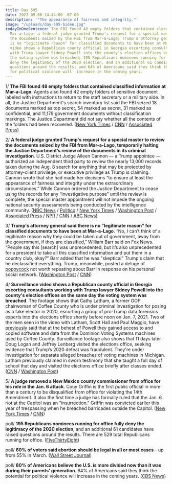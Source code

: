 ```yaml
---
title: Day 595
date: 2022-09-06 14:44:00 -07:00
description: '"The appearance of fairness and integrity."'
image: "/uploads/day-595-biden.jpg"
todayInOneSentence: The FBI found 48 empty folders that contained classified information  at
  Mar-a-Lago; a federal judge granted Trump's request for a special master to review
  the documents seized by the FBI from Mar-a-Lago; Trump's attorney general said there
  is no "legitimate reason" for classified documents to have been at Mar-a-Lago; surveillance
  video shows a Republican county official in Georgia escorting consultants working
  with Trump lawyer Sidney Powell into the county's election offices on the same day
  the voting system was breached; 195 Republicans nominees running for office fully
  deny the legitimacy of the 2020 election, and an additional 61 candidates have raised
  questions around the results; and 64% of Americans said they think the potential
  for political violence will  increase in the coming years.
---
```


1/ **The FBI found 48 empty folders that contained classified information  at Mar-a-Lago**. Agents also found 42 empty folders of sensitive document labeled with instructions to return to the staff secretary or a military aide. In all, the Justice Department's search inventory list said the FBI seized 18 documents marked as top secret, 54 marked as secret, 31 marked as confidential, and 11,179 government documents without classification markings. The Justice Department did not say whether all the contents of the folders had been recovered. ([New York Times](https://www.nytimes.com/2022/09/02/us/politics/trump-fbi-folders-classified.html) / [CNN](https://www.cnn.com/2022/09/02/politics/judge-releases-full-detailed-inventory-from-the-mar-a-lago-search/index.html) / [Associated Press](https://apnews.com/article/donald-trump-mar-a-lago-government-and-politics-6bd103a8e418166b17a34d77e8d9102d))

2/ **A federal judge granted Trump's request for a special master to review the documents seized by the FBI from Mar-a-Lago, temporarily halting the Justice Department’s review of the documents in its criminal investigation**. U.S. District Judge Aileen Cannon — a Trump appointee — authorized an independent third party to review the nearly 13,000 records taken during the Aug. 8 search for anything that may be protected by attorney-client privilege, or executive privilege as Trump is claiming. Cannon wrote that she had made her decisions “to ensure at least the appearance of fairness and integrity under the extraordinary circumstances.” While Cannon ordered the Justice Department to cease using the records for any “investigative purpose” until the review is complete, the special master appointment will not impede the ongoing national security assessments being conducted by the intelligence community. ([NBC News](https://www.nbcnews.com/politics/judge-grants-trumps-request-special-master-rcna46321) / [Politico](https://www.politico.com/news/2022/09/05/special-master-mar-a-lago-documents-00054814) / [New York Times](https://www.nytimes.com/2022/09/05/us/politics/trump-special-master.html) / [Washington Post](https://www.washingtonpost.com/national-security/2022/09/05/trump-special-master-documents/) / [Associated Press](https://apnews.com/article/donald-trump-mar-a-lago-government-and-politics-bc980316f80f88620b92e5666f96251c) / [NPR](https://www.npr.org/2022/09/05/1120885510/doj-trump-special-master-judge) / [CNN](https://www.cnn.com/2022/09/05/politics/trump-special-master-mar-a-lago-ruling/index.html) / [ABC News](https://abcnews.go.com/Politics/judge-grants-donald-trumps-request-special-master-halts/story?id=89361883))

3/ **Trump's attorney general said there is no "legitimate reason" for classified documents to have been at Mar-a-Lago**. “No, I can’t think of a legitimate reason why they could be taken out of government, away from the government, if they are classified,” William Barr said on Fox News. “People say this [search] was unprecedented, but it’s also unprecedented for a president to take all this classified information and put them in a country club, okay?” Barr added that he was "skeptical" Trump's claim that he declassified everything. Trump, meanwhile, posted a deluge of [poppycock](https://www.axios.com/2022/09/03/donald-trump-bill-bar-mar-a-lago) not worth repeating about Barr in response on his personal social network. ([Washington Post](https://www.washingtonpost.com/politics/2022/09/02/trump-fbi-search-classified-documents-barr/) / [CNN](https://www.cnn.com/2022/09/02/politics/barr-trump-documents-fox/index.html))

4/ **Surveillance video shows a Republican county official in Georgia escorting consultants working with Trump lawyer Sidney Powell into the county's election offices on the same day the voting system was breached**. The footage shows that Cathy Latham, a former GOP chairwoman of Coffee County who is under criminal investigation for posing as a fake elector in 2020, escorting a group of pro-Trump data forensics experts into the elections office shortly before noon on Jan. 7, 2021. Two of the men seen in the video with Latham, Scott Hall and Paul Maggio, have [previously](https://whatthefuckjusthappenedtoday.com/2022/08/23/day-581/#3-elections-systems-data-obtained-by) said that at the behest of Powell they gained access to and copied software and data from the Dominion Voting Systems machines used by Coffee County. Surveillance footage also shows that 11 days later Doug Logan and Jeffrey Lenberg visited the elections office, seeking evidence that Trump’s 2020 defeat was fraudulent. They're under investigation for separate alleged breaches of voting machines in Michigan. Latham previously claimed in sworn testimony that she taught a full day of school that day and visited the elections office briefly after classes ended. ([CNN](https://www.cnn.com/2022/09/06/politics/surveillance-video-voting-machine-breach-coffee-county-georgia/index.html) / [Washington Post](https://www.washingtonpost.com/investigations/2022/09/06/coffee-county-georgia-breach-logan/))
 
5/ **A judge removed a New Mexico county commissioner from office for his role in the Jan. 6 attack**. Couy Griffin is the first public official in more than a century to be disqualified from office for violating the 14th Amendment. It also the first time a judge has formally ruled that the Jan. 6 riot at the Capitol was an "insurrection." Griffin was convicted earlier this year of trespassing when he breached barricades outside the Capitol. ([New York Times](https://www.nytimes.com/2022/09/06/us/politics/jan-6-griffin-insurrection.html) / [CNN](https://www.cnn.com/2022/09/06/politics/couy-griffin-new-mexico-january-6/index.html))


poll/ **195 Republicans nominees running for office fully deny the legitimacy of the 2020 election**, and an additional 61 candidates have raised questions around the results. There are 529 total Republicans running for office. ([FiveThirtyEight](https://projects.fivethirtyeight.com/republicans-trump-election-fraud/))

poll/ **60% of voters said abortion should be legal in all or most cases** - up from 55% in March. ([Wall Street Journal](https://www.wsj.com/articles/support-for-legalized-abortion-grows-since-dobbs-ruling-wsj-poll-shows-11662210020?mod=djemalertNEWS))

poll/ **80% of Americans believe the U.S. is more divided now than it was during their parents' generation**. 64% of Americans said they think the potential for political violence will  increase in the coming years. ([CBS News](https://www.cbsnews.com/news/political-violence-opinion-poll-2022-09-05/))

